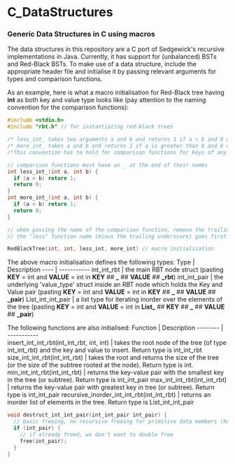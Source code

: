 # C_DataStructures
### Generic Data Structures in C using macros
The data structures in this repository are a C port of Sedgewick's recursive implementations in Java.
Currently, it has support for (unbalanced) BSTs and Red-Black BSTs. To make use of a data structure, include the appropriate header file and initialise it by passing relevant arguments for types and comparison functions.

As an example, here is what a macro initialisation for Red-Black tree having **int** as both key and value type looks like (pay attention to the naming convention for the comparison functions):

```C
#include <stdio.h>
#include "rbt.h" // for instantiating red-black trees

/* less_int_ takes two arguments a and b and returns 1 if a < b and 0 otherwise */
/* more_int_ takes a and b and returns 1 if a is greater than b and 0 otherwise. */
/*This convention has to hold for comparison functions for keys of any type, primitive or not */

// comparison functions must have an _ at the end of their names
int less_int_(int a, int b) {
  if (a < b) return 1;
  return 0;
}
int more_int_(int a, int b) {
  if (a > b) return 1;
  return 0;
}

// when passing the name of the comparison function, remove the trailing underscores.
// the "less" function name (minus the trailing underscore) goes first

RedBlackTree(int, int, less_int, more_int) // macro initialisation

```
The above macro initialisation defines the following types:
 Type | Description
 ---- | -----------
 int_int_rbt | the main RBT node struct (pasting **KEY** = int and **VALUE** = int in **KEY** ## **_** ## **VALUE** ## **_rbt**)
 int_int_pair | the underlying 'value_type' struct inside an RBT node which holds the Key and Value pair (pasting **KEY** = int and **VALUE** = int in **KEY** ## **_** ## **VALUE** ## **_pair**)
 List_int_int_pair |  a list type for iterating inorder over the elements of the tree (pasting **KEY** = int and **VALUE** = int in **List_** ## **KEY** ## **_** ## **VALUE** ## **_pair**)

  The following functions are also initialised:
  Function | Description
  -------- | -----------  
  insert_int_int_rbt(int_int_rbt, int, int) | takes the root node of the tree (of type int_int_rbt) and the key and value to insert. Return type is int_int_rbt
size_int_int_rbt(int_int_rbt) | takes the root and returns the size of the tree (or the size of the subtree rooted at the node). Return type is int.
min_int_int_rbt(int_int_rbt) | returns the key-value pair with the smallest key in the tree (or subtree). Return type is int_int_pair
max_int_int_rbt(int_int_rbt) | returns the key-value pair with greatest key in tree (or subtree). Return type is int_int_pair
recursive_inorder_int_int_rbt(int_int_rbt) | returns an inorder list of elements in the tree. Return type is List_int_int_pair

```C
void destruct_int_int_pair(int_int_pair int_pair) {
  // basic freeing, no recursive freeing for primitive data members (here ints)
  if (int_pair) {
    // if already freed, we don't want to double free
    free(int_pair);
  }
}
```
